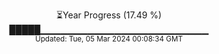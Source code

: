 <p align="center">
⏳Year Progress (17.49 %)<br>
█████▁▁▁▁▁▁▁▁▁▁▁▁▁▁▁▁▁▁▁▁▁▁▁▁▁ <br>
<sub>Updated: Tue, 05 Mar 2024 00:08:34 GMT</sub>
</p>

